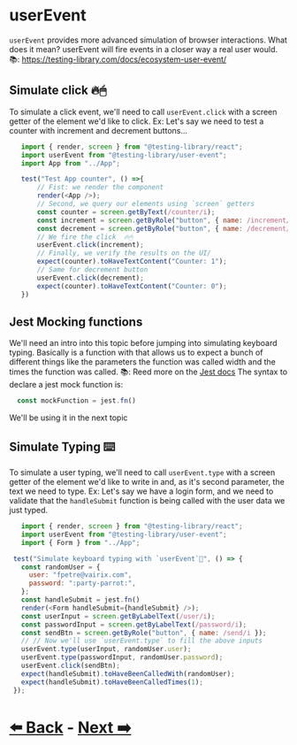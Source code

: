 # userEvent

`userEvent` provides more advanced simulation of browser interactions.
 What does it mean? userEvent will fire events in a closer way a real user would. 
 📚: https://testing-library.com/docs/ecosystem-user-event/


## Simulate click 🔥🖱

To simulate a click event, we'll need to call `userEvent.click` with a screen getter of the element we'd like to click.
Ex: Let's say we need to test a counter with increment and decrement buttons...

 ```js
    import { render, screen } from "@testing-library/react";
    import userEvent from "@testing-library/user-event";
    import App from "../App";

    test("Test App counter", () =>{
        // Fist: we render the component
        render(<App />);
        // Second, we query our elements using `screen` getters
        const counter = screen.getByText(/counter/i);
        const increment = screen.getByRole("button", { name: /increment/i });
        const decrement = screen.getByRole("button", { name: /decrement/i });
        // We fire the click  🔥🖱 
        userEvent.click(increment);
        // Finally, we verify the results on the UI/
        expect(counter).toHaveTextContent("Counter: 1");
        // Same for decrement button
        userEvent.click(decrement);
        expect(counter).toHaveTextContent("Counter: 0");
    })
  ```
 
## Jest Mocking functions
We'll need an intro into this topic before jumping into simulating keyboard typing.
Basically is a function with that allows us to expect a bunch of different things like
the parameters the function was called width and the times the function was called. 
📚: Reed more on the [Jest docs](https://jestjs.io/docs/mock-functions)
The syntax to declare a jest mock function is: 
```js
  const mockFunction = jest.fn()
```
We'll be using it in the next topic

## Simulate Typing ⌨️

To simulate a user typing, we'll need to call `userEvent.type` with a screen getter of the element we'd like to write in and, as it's second parameter, the text we need to type.
Ex: Let's say we have a login form, and we need to validate that the `handleSubmit` function is being called with the user data we just typed. 

 ```js
    import { render, screen } from "@testing-library/react";
    import userEvent from "@testing-library/user-event";
    import { Form } from "../App";

  test("Simulate keyboard typing with `userEvent`🎹", () => {
    const randomUser = {
      user: "fpetre@vairix.com",
      password: ":party-parrot:",
    };
    const handleSubmit = jest.fn()
    render(<Form handleSubmit={handleSubmit} />);
    const userInput = screen.getByLabelText(/user/i);
    const passwordInput = screen.getByLabelText(/password/i);
    const sendBtn = screen.getByRole("button", { name: /send/i });
    // // Now we'll use `userEvent.type` to fill the above inputs
    userEvent.type(userInput, randomUser.user);
    userEvent.type(passwordInput, randomUser.password);
    userEvent.click(sendBtn);
    expect(handleSubmit).toHaveBeenCalledWith(randomUser);
    expect(handleSubmit).toHaveBeenCalledTimes(1);
  });
  ```

  # [⬅️ Back](ui-based-assertions.md) - [Next ➡️](http-mocking-with-msw.md)